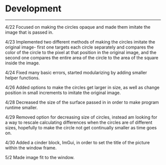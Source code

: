 # Development

---
4/22 Focused on making the circles opaque and made them imitate the image that is passed in. 

4/23 Implemented two different methods of making the circles imitate the original image- first one targets each circle separately and compares the color of the circle to the pixel at that position in the original image, and the second one compares the entire area of the circle to the area of the square inside the image. 

4/24 Fixed many basic errors, started modularizing by adding smaller helper functions. 

4/26 Added options to make the circles get larger in size, as well as change position in small increments to imitate the original image. 

4/28 Decreased the size of the surface passed in in order to make program runtime smaller.

4/29 Removed option for decreasing size of circles, instead am looking for a way to rescale calculating differences when the circles are of different sizes, hopefully to make the circle not get continually smaller as time goes on. 

4/30 Added a cinder block, ImGui, in order to set the title of the picture within the window frame. 

5/2 Made image fit to the window. 
